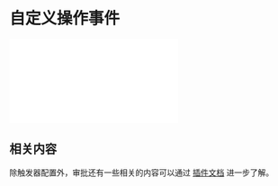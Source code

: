 # 自定义操作事件

<PluginInfo commercial="true" name="workflow-custom-action-trigger" link="/handbook/workflow-custom-action-trigger"></PluginInfo>

<embed src="../../workflow-custom-action-trigger/trigger.md#L3-L999"></embed>

## 相关内容

除触发器配置外，审批还有一些相关的内容可以通过 [插件文档](../../workflow-custom-action-trigger/index.md) 进一步了解。
